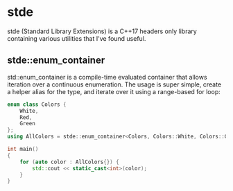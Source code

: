 # stde

stde (Standard Library Extensions) is a C++17 headers only library containing various utilities that I've found useful.

## stde::enum_container

std::enum_container is a compile-time evaluated container that allows iteration over a continuous enumeration. The usage is super simple, create a helper alias for the type, and iterate over it using a range-based for loop:

```cpp
enum class Colors {
	White,
	Red,
	Green
};
using AllColors = stde::enum_container<Colors, Colors::White, Colors::Green>;

int main()
{
	for (auto color : AllColors{}) {
		std::cout << static_cast<int>(color);
	}
}
```
